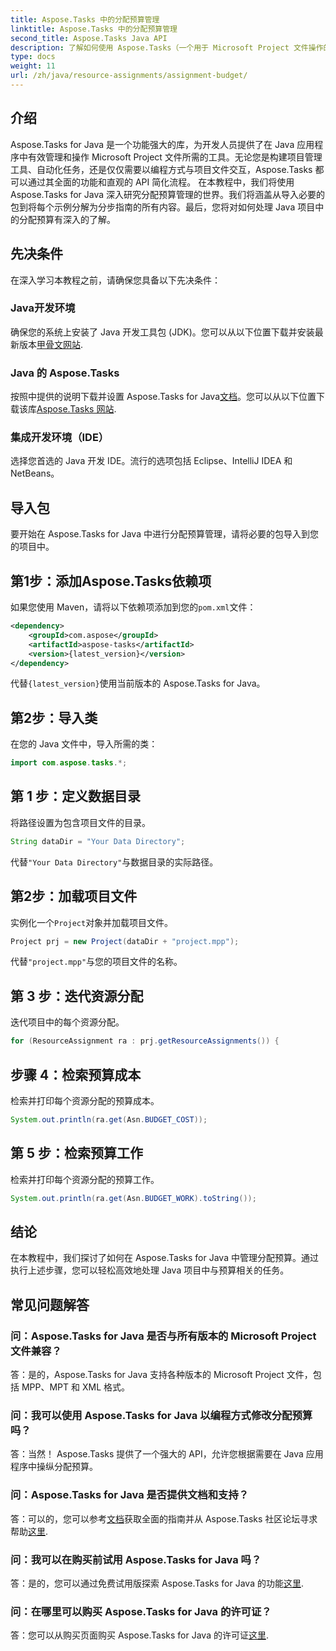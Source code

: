 ```yaml
---
title: Aspose.Tasks 中的分配预算管理
linktitle: Aspose.Tasks 中的分配预算管理
second_title: Aspose.Tasks Java API
description: 了解如何使用 Aspose.Tasks（一个用于 Microsoft Project 文件操作的强大库）在 Java 中有效管理作业预算。
type: docs
weight: 11
url: /zh/java/resource-assignments/assignment-budget/
---
```

## 介绍
Aspose.Tasks for Java 是一个功能强大的库，为开发人员提供了在 Java 应用程序中有效管理和操作 Microsoft Project 文件所需的工具。无论您是构建项目管理工具、自动化任务，还是仅仅需要以编程方式与项目文件交互，Aspose.Tasks 都可以通过其全面的功能和直观的 API 简化流程。
在本教程中，我们将使用 Aspose.Tasks for Java 深入研究分配预算管理的世界。我们将涵盖从导入必要的包到将每个示例分解为分步指南的所有内容。最后，您将对如何处理 Java 项目中的分配预算有深入的了解。
## 先决条件
在深入学习本教程之前，请确保您具备以下先决条件：
### Java开发环境
确保您的系统上安装了 Java 开发工具包 (JDK)。您可以从以下位置下载并安装最新版本[甲骨文网站](https://www.oracle.com/java/technologies/javase-jdk11-downloads.html).
### Java 的 Aspose.Tasks
按照中提供的说明下载并设置 Aspose.Tasks for Java[文档](https://reference.aspose.com/tasks/java/)。您可以从以下位置下载该库[Aspose.Tasks 网站](https://releases.aspose.com/tasks/java/).
### 集成开发环境（IDE）
选择您首选的 Java 开发 IDE。流行的选项包括 Eclipse、IntelliJ IDEA 和 NetBeans。
## 导入包
要开始在 Aspose.Tasks for Java 中进行分配预算管理，请将必要的包导入到您的项目中。
## 第1步：添加Aspose.Tasks依赖项
如果您使用 Maven，请将以下依赖项添加到您的`pom.xml`文件：
```xml
<dependency>
    <groupId>com.aspose</groupId>
    <artifactId>aspose-tasks</artifactId>
    <version>{latest_version}</version>
</dependency>
```
代替`{latest_version}`使用当前版本的 Aspose.Tasks for Java。
## 第2步：导入类
在您的 Java 文件中，导入所需的类：
```java
import com.aspose.tasks.*;
```

## 第 1 步：定义数据目录
将路径设置为包含项目文件的目录。
```java
String dataDir = "Your Data Directory";
```
代替`"Your Data Directory"`与数据目录的实际路径。
## 第2步：加载项目文件
实例化一个`Project`对象并加载项目文件。
```java
Project prj = new Project(dataDir + "project.mpp");
```
代替`"project.mpp"`与您的项目文件的名称。
## 第 3 步：迭代资源分配
迭代项目中的每个资源分配。
```java
for (ResourceAssignment ra : prj.getResourceAssignments()) {
```
## 步骤 4：检索预算成本
检索并打印每个资源分配的预算成本。
```java
System.out.println(ra.get(Asn.BUDGET_COST));
```
## 第 5 步：检索预算工作
检索并打印每个资源分配的预算工作。
```java
System.out.println(ra.get(Asn.BUDGET_WORK).toString());
```
## 结论
在本教程中，我们探讨了如何在 Aspose.Tasks for Java 中管理分配预算。通过执行上述步骤，您可以轻松高效地处理 Java 项目中与预算相关的任务。
## 常见问题解答
### 问：Aspose.Tasks for Java 是否与所有版本的 Microsoft Project 文件兼容？
答：是的，Aspose.Tasks for Java 支持各种版本的 Microsoft Project 文件，包括 MPP、MPT 和 XML 格式。
### 问：我可以使用 Aspose.Tasks for Java 以编程方式修改分配预算吗？
答：当然！ Aspose.Tasks 提供了一个强大的 API，允许您根据需要在 Java 应用程序中操纵分配预算。
### 问：Aspose.Tasks for Java 是否提供文档和支持？
答：可以的，您可以参考[文档](https://reference.aspose.com/tasks/java/)获取全面的指南并从 Aspose.Tasks 社区论坛寻求帮助[这里](https://forum.aspose.com/c/tasks/15).
### 问：我可以在购买前试用 Aspose.Tasks for Java 吗？
答：是的，您可以通过免费试用版探索 Aspose.Tasks for Java 的功能[这里](https://releases.aspose.com/).
### 问：在哪里可以购买 Aspose.Tasks for Java 的许可证？
答：您可以从购买页面购买 Aspose.Tasks for Java 的许可证[这里](https://purchase.aspose.com/buy).